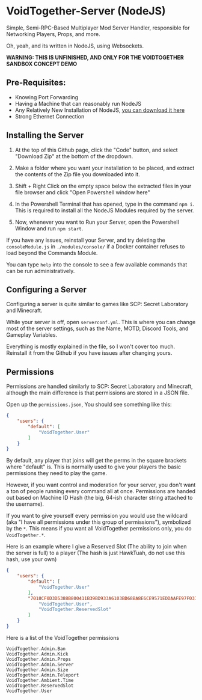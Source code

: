 # VoidTogether-Server (NodeJS)
Simple, Semi-RPC-Based Multiplayer Mod Server Handler, responsible for Networking Players, Props, and more.

Oh, yeah, and its written in NodeJS, using Websockets.

**WARNING: THIS IS UNFINISHED, AND ONLY FOR THE VOIDTOGETHER SANDBOX CONCEPT DEMO**

## Pre-Requisites:
- Knowing Port Forwarding
- Having a Machine that can reasonably run NodeJS
- Any Relatively New Installation of NodeJS, [you can download it here](https://nodejs.org/en/download)
- Strong Ethernet Connection

## Installing the Server
1. At the top of this Github page, click the "Code" button, and select "Download Zip" at the bottom of the dropdown.

2. Make a folder where you want your installation to be placed, and extract the contents of the Zip file you downloaded into it.

3. Shift + Right Click on the empty space below the extracted files in your file browser and click "Open Powershell window here"

4. In the Powershell Terminal that has opened, type in the command `npm i`. This is required to install all the NodeJS Modules required by the server.

5. Now, whenever you want to Run your Server, open the Powershell Window and run `npm start`.
  
If you have any issues, reinstall your Server, and try deleting the `consoleModule.js` in `./modules/console/` if a Docker container refuses to load beyond the Commands Module.

You can type `help` into the console to see a few available commands that can be run administratively.

## Configuring a Server
Configuring a server is quite similar to games like SCP: Secret Laboratory and Minecraft. 

While your server is off, open `serverconf.yml`. This is where you can change most of the server settings, such as the Name, MOTD, Discord Tools, and Gameplay Variables.

Everything is mostly explained in the file, so I won't cover too much. Reinstall it from the Github if you have issues after changing yours.

## Permissions
Permissions are handled similarly to SCP: Secret Laboratory and Minecraft, although the main difference is that permissions are stored in a JSON file.

Open up the `permissions.json`, You should see something like this:
```json
{
    "users": {
        "default": [
            "VoidTogether.User"
        ]
    }
}
```
By default, any player that joins will get the perms in the square brackets where "default" is. This is normally used to give your players the basic permissions they need to play the game.

However, if you want control and moderation for your server, you don't want a ton of people running every command all at once. Permissions are handed out based on Machine ID Hash (the big, 64-ish character string attached to the username).

If you want to give yourself every permission you would use the wildcard (aka "I have all permissions under this group of permissions"), symbolized by the `*`. This means if you want all VoidTogether permissions only, you do `VoidTogether.*`.

Here is an example where I give a Reserved Slot (The ability to join when the server is full) to a player (The hash is just HawkTuah, do not use this hash, use your own)
```json
{
    "users": {
        "default": [
            "VoidTogether.User"
        ],
        "7018CF0D3D5388B800411B39BD933A6103BD68BA8E6CE9571EDDAAFE97F0372C": [
            "VoidTogether.User",
            "VoidTogether.ReservedSlot"
        ]
    }
}
```

Here is a list of the VoidTogether permissions
```
VoidTogether.Admin.Ban
VoidTogether.Admin.Kick
VoidTogether.Admin.Props
VoidTogether.Admin.Server
VoidTogether.Admin.Size
VoidTogether.Admin.Teleport
VoidTogether.Ambient.Time
VoidTogether.ReservedSlot
VoidTogether.User
```
